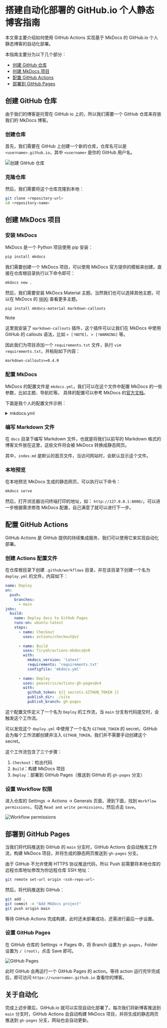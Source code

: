 #  搭建自动化部署的 GitHub.io 个人静态博客指南


本文章主要介绍如何使用 GitHub Actions 实现基于 MkDocs 的 GitHub.io 个人静态博客的自动化部署。

本指南主要分为以下几个部分：

- [创建 GitHub 仓库](#创建-github-仓库)
- [创建 MkDocs 项目](#创建-mkdocs-项目)
- [配置 GitHub Actions](#配置-github-actions)
- [部署到 GitHub Pages](#部署到-github-pages)

## 创建 GitHub 仓库

由于我们的博客是托管在 GitHub io 上的，所以我们需要一个 GitHub 仓库来存放我们的 MkDocs 博客。

### 创建仓库

首先，我们需要在 GitHub 上创建一个新的仓库，仓库名可以是 `<username>.github.io`，其中 `<username>` 是你的 GitHub 用户名。

![创建 GitHub 仓库](https://s2.loli.net/2024/06/17/X43nikWmO7hVGrb.png)

### 克隆仓库

然后，我们需要将这个仓库克隆到本地：

``` bash
git clone <repository-url>
cd <repository-name>
```

## 创建 MkDocs 项目

### 安装 MkDocs

MkDocs 是一个 Python 项目使用 pip 安装：

``` bash
pip install mkdocs
```

我们需要创建一个 MkDocs 项目，可以使用 MkDocs 官方提供的模板来创建。直接在仓库根目录执行以下命令即可：

``` bash
mkdocs new .
```

然后，我们需要安装 MkDocs Material 主题。当然我们也可以选择其他主题，可以在 MkDocs 的 [WiKi](https://github.com/mkdocs/mkdocs/wiki/MkDocs-Themes) 查看更多主题。

``` bash
pip install mkdocs-material markdown-callouts
```

> [!NOTE]
> 
> 这里我安装了 `markdown-callouts` 插件，这个插件可以让我们在 MkDocs 中使用 GitHub 的 callouts 语法，比如 `> [!NOTE]`、`> [!WARNING]` 等。

因此我们为项目添加一个 `requirements.txt` 文件，执行 `vim requirements.txt`，并粘贴如下内容：

``` txt
markdown-callouts>=0.4.0
```

### 配置 MkDocs

MkDocs 的配置文件是 `mkdocs.yml`，我们可以在这个文件中配置 MkDocs 的一些参数，比如主题、导航栏等。 具体的配置可以参考 MkDocs 的[官方文档](https://hellowac.github.io/mkdocs-docs-zh/user-guide/configuration)。

下面是我个人的配置文件示例：

<details>
<summary> mkdocs.yml </summary>

```yaml
site_name: Cassius0924's Blog
# site_url: https://cassius0924.github.io
site_author: Cassius0924
repo_name: 'Cassius0924/Cassius0924.github.io'
copyright: "Copyright &copy; 2024 - 2024 Chihchou Ho"
theme:
  name: 'material'
  palette:
    primary: 'indigo'
    accent: 'indigo'
  features:
    - content.code.select
    - content.code.copy
  language: 'zh'
extra:
  social:
    - icon: 'fontawesome/brands/github'
      link: 'https://github.com/cassius0924'
    - icon: 'fontawesome/brands/bilibili'
      link: 'https://space.bilibili.com/12873865'
markdown_extensions:
  - github-callouts # github callouts 语法支持
  - admonition # 注解块支持
  - pymdownx.arithmatex # 数学公式的TeX语法支持
  - pymdownx.betterem:
      smart_enable: all
  - pymdownx.caret
  - pymdownx.critic
  - pymdownx.details
  - pymdownx.emoji: # 表情支持
      emoji_generator: !!python/name:pymdownx.emoji.to_svg
  - pymdownx.magiclink
  - pymdownx.mark
  - pymdownx.smartsymbols
  - pymdownx.tasklist: # 任务清单支持
      custom_checkbox: true
  - pymdownx.tilde
  - pymdownx.highlight:
      anchor_linenums: true
      line_spans: __span
      pygments_lang_class: true
  - pymdownx.inlinehilite
  - pymdownx.snippets
  - pymdownx.superfences
  - meta # 元数据支持
extra_javascript:
  - 'https://cdnjs.cloudflare.com/ajax/libs/mathjax/2.7.0/MathJax.js?config=TeX-MML-AM_CHTML'
plugins:
  - search
```

</details>

### 编写 Markdown 文件

在 `docs` 目录下编写 Markdown 文件，也就是将我们以前写的 Markdown 格式的博客文件放在这里，这些文件将会被 MkDocs 转换成静态网页。

其中，`index.md` 是默认的首页文件，当访问网站时，会默认显示这个文件。

### 本地预览

在本地预览 MkDocs 生成的静态网页，可以执行以下命令：

``` bash
mkdocs serve
```

然后，打开浏览器访问终端打印的地址，如： `http://127.0.0.1:8000/`。可以进一步根据需求修改 MkDocs 配置，自己满意了就可以进行下一步。

## 配置 GitHub Actions

GitHub Actions 是 GitHub 提供的持续集成服务，我们可以使用它来实现自动化部署。

### 创建 Actions 配置文件

在仓库根目录下创建 `.github/workflows` 目录，并在该目录下创建一个名为 `deploy.yml` 的文件，内容如下：

```yaml
name: Deploy
on:
  push:
    branches:
      - main
jobs:
  build:
    name: Deploy docs to GitHub Pages
    runs-on: ubuntu-latest
    steps:
      - name: Checkout
        uses: actions/checkout@v2
          
      - name: Build
        uses: Tiryoh/actions-mkdocs@v0
        with:
          mkdocs_version: 'latest'
          requirements: 'requirements.txt'
          configfile: 'mkdocs.yml'
          
      - name: Deploy
        uses: peaceiris/actions-gh-pages@v4
        with:
          github_token: ${{ secrets.GITHUB_TOKEN }}
          publish_dir: ./site
          publish_branch: gh-pages
```

这个配置文件定义了一个名为 `Deploy` 的工作流，当 `main` 分支有代码提交时，会触发这个工作流。

可以发现这个 `deploy.yml` 中使用了一个名为 `GITHUB_TOKEN` 的 secret，GitHub 会为每个工作流都创建并注入 `GITHUB_TOKEN`，我们并不需要手动创建这个 secret。

这个工作流包含了三个步骤：

1. `Checkout`：检出代码
2. `Build`：构建 MkDocs 项目
3. `Deploy`：部署到 GitHub Pages（推送到 GitHub 的 `gh-pages` 分支）

### 设置 Workflow 权限

进入仓库的 Settings -> Actions -> Generals 页面，滑到下面，找到 `Workflow permissions`，勾选 `Read and write permissions`，然后点击 `Save`。

![Workflow permissions](https://s2.loli.net/2024/06/20/1Nzr9iK8jRHbW25.png)

## 部署到 GitHub Pages

当我们将代码推送到 GitHub 的 `main` 分支时，GitHub Actions 会自动触发工作流，构建 MkDocs 项目，并将生成的静态网页推送到 `gh-pages` 分支。

由于 GitHub 不允许使用 HTTPS 协议推送代码，所以 Push 前需要将本地仓库的远程仓库地址修改为你远程仓库 SSH 地址：

``` bash
git remote set-url origin <ssh-repo-url>
```

然后，将代码推送到 GitHub：

``` bash
git add .
git commit -m "Add MkDocs project"
git push origin main
```

等待 GitHub Actions 完成构建，此时还未部署成功，还需进行最后一步设置。

### 设置 GitHub Pages

在 GitHub 仓库的 Settings -> Pages 中，将 Branch 设置为 `gh-pages`，Folder 设置为 `/ (root)`，点击 Save 即可。

![GitHub Pages](https://s2.loli.net/2024/06/17/LaRdUmcpiMw4z2f.png)

此时 GitHub 会再运行一个 GitHub Pages 的 action。等待 action 运行完毕完成后，即可访问 `https://<username>.github.io` 查看你的博客。

## 关于自动化

完成上述步骤后，GitHub.io 就可以实现自动化部署了。每次我们将新博客推送到 `main` 分支时，GitHub Actions 会自动构建 MkDocs 项目，并将生成的静态网页推送到 `gh-pages` 分支，网站也会自动更新。
